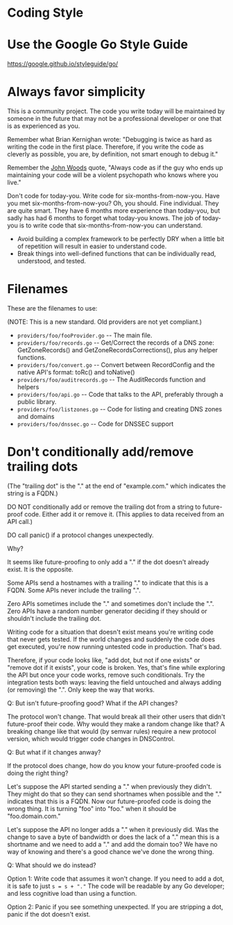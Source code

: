 # Coding Style

# Use the Google Go Style Guide

<https://google.github.io/styleguide/go/>


# Always favor simplicity

This is a community project. The code you write today will be maintained by
someone in the future that may not be a professional developer or one that is
as experienced as you.

Remember what Brian Kernighan wrote: "Debugging is twice as hard as writing the
code in the first place. Therefore, if you write the code as cleverly as
possible, you are, by definition, not smart enough to debug it."

Remember the [John Woods](http://wiki.c2.com/?CodeForTheMaintainer) quote,
"Always code as if the guy who ends up maintaining your code will be a violent
psychopath who knows where you live."

Don't code for today-you.  Write code for six-months-from-now-you.  Have you
met six-months-from-now-you? Oh, you should. Fine individual. They are
quite smart. They have 6 months more experience than today-you, but sadly
has had 6 months to forget what today-you knows.  The job of today-you is to
write code that six-months-from-now-you can understand.

* Avoid building a complex framework to be perfectly DRY when a little bit of repetition will result in easier to understand code.
* Break things into well-defined functions that can be individually read, understood, and tested.


# Filenames

These are the filenames to use:

(NOTE: This is a new standard. Old providers are not yet compliant.)

* `providers/foo/fooProvider.go` -- The main file.
* `providers/foo/records.go` -- Get/Correct the records of a DNS zone: GetZoneRecords() and GetZoneRecordsCorrections(), plus any helper functions.
* `providers/foo/convert.go` -- Convert between RecordConfig and the native API's format: toRc() and toNative()
* `providers/foo/auditrecords.go` -- The AuditRecords function and helpers
* `providers/foo/api.go` -- Code that talks to the API, preferably through a public library.
* `providers/foo/listzones.go` -- Code for listing and creating DNS zones and domains
* `providers/foo/dnssec.go` -- Code for DNSSEC support


# Don't conditionally add/remove trailing dots

(The "trailing dot" is the "." at the end of "example.com." which indicates the string is a FQDN.)

DO NOT conditionally add or remove the trailing dot from a string to future-proof code. Either add it or remove it. (This applies to data received from an API call.)

DO call panic() if a protocol changes unexpectedly.

Why?

It seems like future-proofing to only add a "." if the dot doesn't already exist.  It is the opposite.

Some APIs send a hostnames with a trailing "." to indicate that this is a FQDN.  Some APIs never include the trailing ".".

Zero APIs sometimes include the "." and sometimes don't include the ".". Zero APIs have a random number generator deciding if they should or shouldn't include the trailing dot.

Writing code for a situation that doesn't exist means you're writing code that never gets tested. If the world changes and suddenly the code does get executed, you're now running untested code in production. That's bad.

Therefore, if your code looks like, "add dot, but not if one exists" or "remove dot if it exists", your code is broken.  Yes, that's fine while exploring the API but once your code works, remove such conditionals.  Try the integration tests both ways: leaving the field untouched and always adding (or removing) the ".".  Only keep the way that works.

Q: But isn't future-proofing good? What if the API changes?

The protocol won't change.  That would break all their other users that didn't future-proof their code. Why would they make a random change like that?  A breaking change like that would (by semvar rules) require a new protocol version, which would trigger code changes in DNSControl.

Q: But what if it changes anway?

If the protocol does change, how do you know your future-proofed code is doing the right thing?

Let's suppose the API started sending a "." when previously they didn't.  They might do that so they can send shortnames when possible and the "." indicates that this is a FQDN. Now our future-proofed code is doing the wrong thing. It is turning "foo" into "foo." when it should be "foo.domain.com."

Let's suppose the API no longer adds a "." when it previously did. Was the change to save a byte of bandwidth or does the lack of a "." mean this is a shortname and we need to add a "." and add the domain too?  We have no way of knowing and there's a good chance we've done the wrong thing.

Q: What should we do instead?

Option 1: Write code that assumes it won't change.  If you need to add a dot,
it is safe to just `s = s + "."`   The code will be readable by any Go
developer; and less cognitive load than using a function.

Option 2: Panic if you see something unexpected.  If you are stripping a dot,
panic if the dot doesn't exist.
